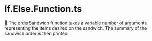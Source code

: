# If.Else.Function.ts
🥪 The orderSandwich function takes a variable number of arguments representing the items desired on the sandwich. The summary of the sandwich order is then printed
